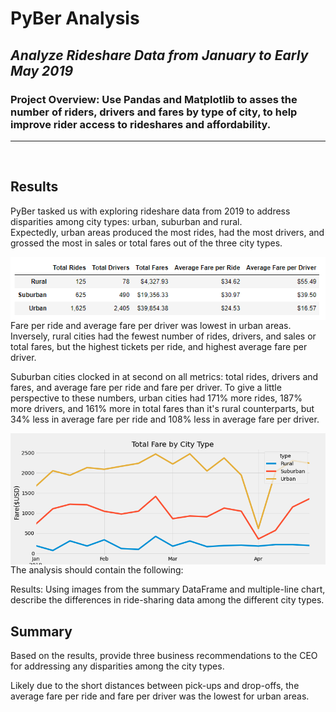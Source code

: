 # PyBer Analysis
## *Analyze Rideshare Data from January to Early May 2019*
### Project Overview: Use Pandas and Matplotlib to asses the number of riders, drivers and fares by type of city, to help improve rider access to rideshares and affordability. 
---
</br>

## Results 
PyBer tasked us with exploring rideshare data from 2019 to address disparities among city types: urban, suburban and rural.
</br>
Expectedly, urban areas produced the most rides, had the most drivers, and grossed the most in sales or total fares out of the three city types.
</br>

<img align="right" src="https://github.com/ajcurtis916/PyBer_analysis/blob/main/resources/df_summary.png" width="600" />

Fare per ride and average fare per driver was lowest in urban areas. Inversely, rural cities had the fewest number of rides, drivers, and sales or total fares, but the highest tickets per ride, and highest average fare per driver.

Suburban cities clocked in at second on all metrics: total rides, drivers and fares, and average fare per ride and fare per driver.  To give a little perspective to these numbers, urban cities had 171% more rides, 187% more drivers, and 161% more in total fares than it's rural counterparts, but 34% less in average fare per ride and 108% less in average fare per driver.

<img align="left" src="https://github.com/ajcurtis916/PyBer_analysis/blob/main/resources/fares_graph.png" width="600" />




The analysis should contain the following:
</br>

Results: Using images from the summary DataFrame and multiple-line chart, describe the differences in ride-sharing data among the different city types.
## Summary

Based on the results, provide three business recommendations to the CEO for addressing any disparities among the city types.

Likely due to the short distances between pick-ups and drop-offs, the average fare per ride and fare per driver was the lowest for urban areas.
